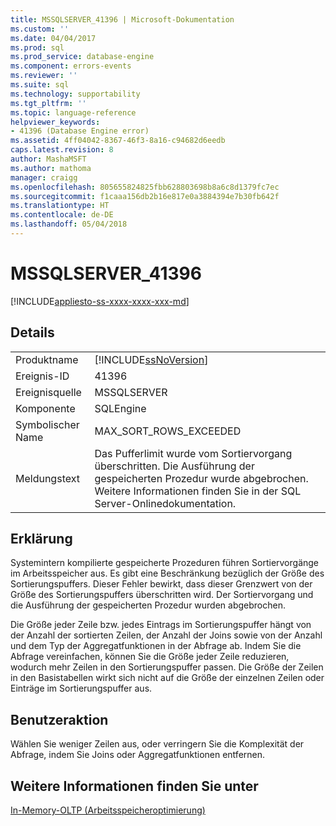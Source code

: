```yaml
---
title: MSSQLSERVER_41396 | Microsoft-Dokumentation
ms.custom: ''
ms.date: 04/04/2017
ms.prod: sql
ms.prod_service: database-engine
ms.component: errors-events
ms.reviewer: ''
ms.suite: sql
ms.technology: supportability
ms.tgt_pltfrm: ''
ms.topic: language-reference
helpviewer_keywords:
- 41396 (Database Engine error)
ms.assetid: 4ff04042-8367-46f3-8a16-c94682d6eedb
caps.latest.revision: 8
author: MashaMSFT
ms.author: mathoma
manager: craigg
ms.openlocfilehash: 805655824825fbb628803698b8a6c8d1379fc7ec
ms.sourcegitcommit: f1caaa156db2b16e817e0a3884394e7b30fb642f
ms.translationtype: HT
ms.contentlocale: de-DE
ms.lasthandoff: 05/04/2018
---
```

# <a name="mssqlserver41396"></a>MSSQLSERVER_41396
[!INCLUDE[appliesto-ss-xxxx-xxxx-xxx-md](../../includes/appliesto-ss-xxxx-xxxx-xxx-md.md)]
  
## <a name="details"></a>Details  
  
|||  
|-|-|  
|Produktname|[!INCLUDE[ssNoVersion](../../includes/ssnoversion-md.md)]|  
|Ereignis-ID|41396|  
|Ereignisquelle|MSSQLSERVER|  
|Komponente|SQLEngine|  
|Symbolischer Name|MAX_SORT_ROWS_EXCEEDED|  
|Meldungstext|Das Pufferlimit wurde vom Sortiervorgang überschritten. Die Ausführung der gespeicherten Prozedur wurde abgebrochen. Weitere Informationen finden Sie in der SQL Server-Onlinedokumentation.|  
  
## <a name="explanation"></a>Erklärung  
Systemintern kompilierte gespeicherte Prozeduren führen Sortiervorgänge im Arbeitsspeicher aus. Es gibt eine Beschränkung bezüglich der Größe des Sortierungspuffers. Dieser Fehler bewirkt, dass dieser Grenzwert von der Größe des Sortierungspuffers überschritten wird. Der Sortiervorgang und die Ausführung der gespeicherten Prozedur wurden abgebrochen.  
  
Die Größe jeder Zeile bzw. jedes Eintrags im Sortierungspuffer hängt von der Anzahl der sortierten Zeilen, der Anzahl der Joins sowie von der Anzahl und dem Typ der Aggregatfunktionen in der Abfrage ab. Indem Sie die Abfrage vereinfachen, können Sie die Größe jeder Zeile reduzieren, wodurch mehr Zeilen in den Sortierungspuffer passen. Die Größe der Zeilen in den Basistabellen wirkt sich nicht auf die Größe der einzelnen Zeilen oder Einträge im Sortierungspuffer aus.  
  
## <a name="user-action"></a>Benutzeraktion  
Wählen Sie weniger Zeilen aus, oder verringern Sie die Komplexität der Abfrage, indem Sie Joins oder Aggregatfunktionen entfernen.  
  
## <a name="see-also"></a>Weitere Informationen finden Sie unter  
[In-Memory-OLTP &#40;Arbeitsspeicheroptimierung&#41;](~/relational-databases/in-memory-oltp/in-memory-oltp-in-memory-optimization.md)  
  
